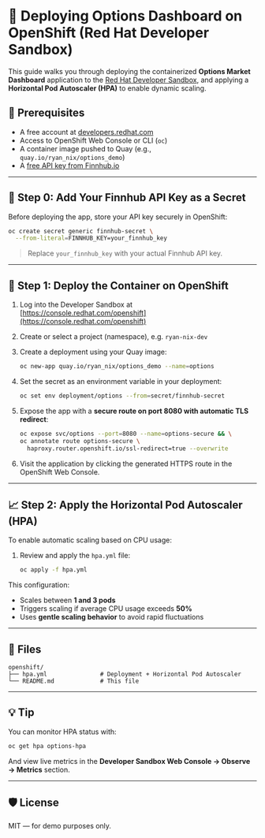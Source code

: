 # 🚀 Deploying Options Dashboard on OpenShift (Red Hat Developer Sandbox)

This guide walks you through deploying the containerized **Options Market Dashboard** application to the [Red Hat Developer Sandbox](https://developers.redhat.com/developer-sandbox), and applying a **Horizontal Pod Autoscaler (HPA)** to enable dynamic scaling.

## 🧰 Prerequisites

- A free account at [developers.redhat.com](https://developers.redhat.com/developer-sandbox)
- Access to OpenShift Web Console or CLI (`oc`)
- A container image pushed to Quay (e.g., `quay.io/ryan_nix/options_demo`)
- A [free API key from Finnhub.io](https://finnhub.io/register)

---

## 🔐 Step 0: Add Your Finnhub API Key as a Secret

Before deploying the app, store your API key securely in OpenShift:

```bash
oc create secret generic finnhub-secret \
  --from-literal=FINNHUB_KEY=your_finnhub_key
```

> Replace `your_finnhub_key` with your actual Finnhub API key.

---

## 🔄 Step 1: Deploy the Container on OpenShift

1. Log into the Developer Sandbox at [https://console.redhat.com/openshift](https://console.redhat.com/openshift)
2. Create or select a project (namespace), e.g. `ryan-nix-dev`
3. Create a deployment using your Quay image:

   ```bash
   oc new-app quay.io/ryan_nix/options_demo --name=options
   ```

4. Set the secret as an environment variable in your deployment:

   ```bash
   oc set env deployment/options --from=secret/finnhub-secret
   ```

5. Expose the app with a **secure route on port 8080 with automatic TLS redirect**:

   ```bash
   oc expose svc/options --port=8080 --name=options-secure && \
   oc annotate route options-secure \
     haproxy.router.openshift.io/ssl-redirect=true --overwrite
   ```

6. Visit the application by clicking the generated HTTPS route in the OpenShift Web Console.

---

## 📈 Step 2: Apply the Horizontal Pod Autoscaler (HPA)

To enable automatic scaling based on CPU usage:

1. Review and apply the `hpa.yml` file:

   ```bash
   oc apply -f hpa.yml
   ```

This configuration:
- Scales between **1 and 3 pods**
- Triggers scaling if average CPU usage exceeds **50%**
- Uses **gentle scaling behavior** to avoid rapid fluctuations

---

## 📁 Files

```
openshift/
├── hpa.yml               # Deployment + Horizontal Pod Autoscaler
└── README.md             # This file
```

---

## 💡 Tip

You can monitor HPA status with:
```bash
oc get hpa options-hpa
```

And view live metrics in the **Developer Sandbox Web Console → Observe → Metrics** section.

---

## 🛡️ License

MIT — for demo purposes only.
